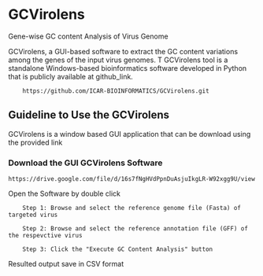 # GCVirolens
Gene-wise GC content Analysis of Virus Genome 

GCVirolens, a GUI-based software to extract the GC content variations among the genes of the input virus genomes. T
GCVirolens tool is a standalone Windows-based bioinformatics software developed in Python that is publicly available at github_link.

        https://github.com/ICAR-BIOINFORMATICS/GCVirolens.git

## Guideline to Use the GCVirolens
GCVirolens is a window based GUI application that can be download using the provided link 

### Download the GUI GCVirolens Software 

    https://drive.google.com/file/d/16s7fNgHVdPpnDuAsjuIkgLR-W92xgg9U/view

Open the Software by double click 
      
        Step 1: Browse and select the reference genome file (Fasta) of targeted virus
        
        Step 2: Browse and select the reference annotation file (GFF) of the respevctive virus

        Step 3: Click the "Execute GC Content Analysis" button 

Resulted output save in CSV format 

